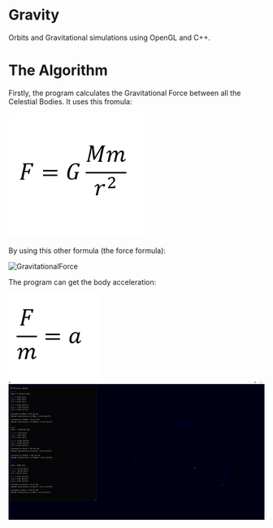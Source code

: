 # Gravity
Orbits and Gravitational simulations using OpenGL and C++.

# The Algorithm
Firstly, the program calculates the Gravitational Force between all the Celestial Bodies. It uses this fromula:

<img src="https://raw.githubusercontent.com/TheMisterOdd/Gravity/main/images/GravitationalForce.png" alt="GravitationalForce"/>

By using this other formula (the force formula):

<img src="https://raw.githubusercontent.com/TheMisterOdd/Gravity/main/images/Froce.png" alt="GravitationalForce"/>

The program can get the body acceleration:

<img src="https://raw.githubusercontent.com/TheMisterOdd/Gravity/main/images/Acceleration.png" alt="Acceleration"/>

<img src="https://raw.githubusercontent.com/TheMisterOdd/Gravity/main/images/example.png" alt="window output"/>
